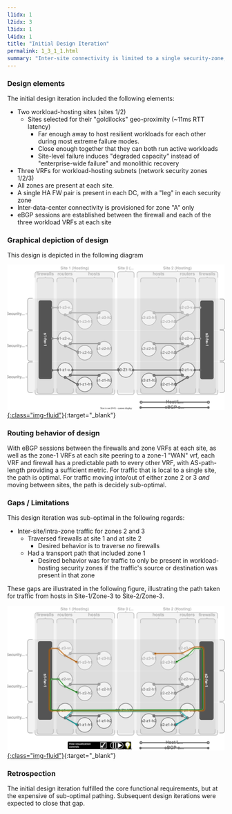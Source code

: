 ```yaml
---
l1idx: 1
l2idx: 3
l3idx: 1
l4idx: 1
title: "Initial Design Iteration"
permalink: 1_3_1_1.html
summary: "Inter-site connectivity is limited to a single security-zone, which becomes a de-facto transit-zone."
---
```


### Design elements

The initial design iteration included the following elements:
- Two workload-hosting sites (sites 1/2)
  - Sites selected for their "goldilocks" geo-proximity (~11ms RTT latency)
    - Far enough away to host resilient workloads for each other during most extreme failure modes.  
    - Close enough together that they can both run active workloads 
    - Site-level failure induces "degraded capacity" instead of "enterprise-wide failure" and monolithic recovery
- Three VRFs for workload-hosting subnets (network security zones 1/2/3)
- All zones are present at each site.
- A single HA FW pair is present in each DC, with a "leg" in each security zone
- Inter-data-center connectivity is provisioned for zone "A" only
- eBGP sessions are established between the firewall and each of the three workload VRFs at each site

### Graphical depiction of design
This design is depicted in the following diagram

[![image](./casestudy-1-1a.drawio.svg){:class="img-fluid"}](./pages/1/3(ecmp-symmetric)/casestudy-1-1a.drawio.svg){:target="_blank"}

### Routing behavior of design

With eBGP sessions between the firewalls and zone VRFs at each site, as well as the zone-1 VRFs at each site peering to a zone-1 "WAN" vrf, each VRF and firewall has a predictable path to every other VRF, with AS-path-length providing a sufficient metric.  For traffic that is local to a single site, the path is optimal.   For traffic moving into/out of either zone 2 or 3 *and* moving between sites, the path is decidely sub-optimal.

### Gaps / Limitations

This design iteration was sub-optimal in the following regards:
- Inter-site/intra-zone traffic for zones 2 and 3
  - Traversed firewalls at site 1 and at site 2
    - Desired behavior is to traverse *no* firewalls
  - Had a transport path that included zone 1
    - Desired behavior was for traffic to only be present in workload-hosting security zones if the traffic's source or destination was present in that zone

These gaps are illustrated in the following figure, illustrating the path taken for traffic from hosts in Site-1/Zone-3 to Site-2/Zone-3.

[![image](./casestudy-1-1b.drawio.svg){:class="img-fluid"}](./pages/1/3(ecmp-symmetric)/casestudy-1-1b.drawio.svg){:target="_blank"}

### Retrospection

The initial design iteration fulfilled the core functional requirements, but at the expensive of sub-optimal pathing.  Subsequent design iterations were expected to close that gap.